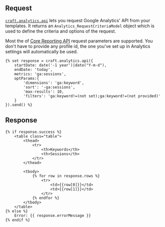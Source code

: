 ## Request

[`craft.analytics.api`](craft.analytics.api) lets you request Google Analytics' API from your templates. 
It returns an `Analytics_RequestCriteriaModel` object which is used to define the criteria and options of the request.

Most the of [Core Reporting API](https://developers.google.com/analytics/devguides/reporting/core/v3/reference) request parameters are supported.
You don't have to provide any profile id, the one you've set up in Analytics settings will automatically be used.
    
    {% set response = craft.analytics.api({
        startDate: date('-1 year')|date("Y-m-d"),
        endDate: 'today',
        metrics: 'ga:sessions',
        optParams:{
            'dimensions': 'ga:keyword',
            'sort': '-ga:sessions',
            'max-results': 10,
            'filters': 'ga:keyword!=(not set);ga:keyword!=(not provided)'
        }
    }).send() %}
    
## Response

    {% if response.success %}
        <table class="table">
            <thead>
                <tr>
                    <th>Keywords</th>
                    <th>Sessions</th>
                </tr>
            </thead>

            <tbody>
                {% for row in response.rows %}
                    <tr>
                        <td>{{row[0]}}</td>
                        <td>{{row[1]}}</td>
                    </tr>
                {% endfor %}
            </tbody>
        </table>
    {% else %}
        Error: {{ response.errorMessage }}
    {% endif %}